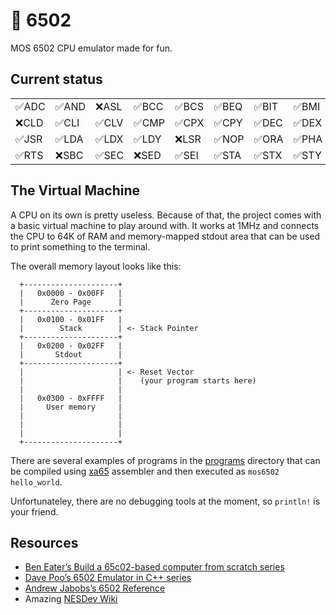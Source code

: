 # 🗿 6502

MOS 6502 CPU emulator made for fun.

## Current status

|||||||||||||||
|--- |--- |--- |--- |--- |--- |--- |--- |--- |--- |--- |--- |--- |--- |
|✅ADC|✅AND|❌ASL|✅BCC|✅BCS|✅BEQ|✅BIT|✅BMI|✅BNE|✅BPL|❌BRK|✅BVC|✅BVS|✅CLC|
|❌CLD|✅CLI|✅CLV|✅CMP|✅CPX|✅CPY|✅DEC|✅DEX|✅DEY|✅EOR|✅INC|✅INX|✅INY|✅JMP|
|✅JSR|✅LDA|✅LDX|✅LDY|❌LSR|✅NOP|✅ORA|✅PHA|✅PHP|✅PLA|✅PLP|❌ROL|❌ROR|❌RTI|
|✅RTS|❌SBC|✅SEC|❌SED|✅SEI|✅STA|✅STX|✅STY|✅TAX|✅TAY|✅TSX|✅TXA|✅TXS|✅TYA|

## The Virtual Machine

A CPU on its own is pretty useless. Because of that, the project comes with a
basic virtual machine to play around with. It works at 1MHz and connects the
CPU to 64K of RAM and memory-mapped stdout area that can be used to print
something to the terminal.

The overall memory layout looks like this:

```
  +---------------------+
  |   0x0000 - 0x00FF   |
  |      Zero Page      |
  +---------------------+
  |   0x0100 - 0x01FF   |
  |        Stack        | <- Stack Pointer
  +---------------------+
  |   0x0200 - 0x02FF   |
  |       Stdout        |
  +---------------------+
  |                     | <- Reset Vector
  |                     |    (your program starts here)
  |                     |
  |   0x0300 - 0xFFFF   |
  |     User memory     |
  |                     |
  |                     |
  |                     |
  +---------------------+
```

There are several examples of programs in the [programs](programs) directory
that can be compiled using [xa65](https://www.floodgap.com/retrotech/xa/)
assembler and then executed as `mos6502 hello_world`.

Unfortunateley, there are no debugging tools at the moment, so `println!` is
your friend.

## Resources

 * [Ben Eater’s Build a 65c02-based computer from scratch series](https://www.youtube.com/playlist?list=PLowKtXNTBypFbtuVMUVXNR0z1mu7dp7eH)
 * [Dave Poo’s 6502 Emulator in C++ series](https://www.youtube.com/playlist?list=PLLwK93hM93Z13TRzPx9JqTIn33feefl37)
 * [Andrew Jabobs’s 6502 Reference](https://web.archive.org/web/20210426072206/http://www.obelisk.me.uk/6502/index.html)
 * Amazing [NESDev Wiki](https://wiki.nesdev.org/w/index.php?title=CPU)
